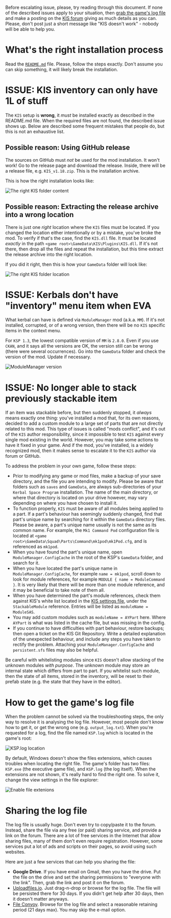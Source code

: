 Before escalating issue, please, try reading through this document. If none of the described issues apply to your situation, then [grab the game's log file](#how-to-get-the-games-log-file) and make a posting on the [KIS forum] giving as much details as you can. Please, don't post just a short message like "KIS doesn't work" - nobody will be able to help you.

# What's the right installation process

Read the [`README.md`](https://github.com/ihsoft/KIS/blob/master/README.md#how-to-install) file. Please, follow the steps exactly. Don't assume you can skip something, it will likely break the installation.

# ISSUE: KIS inventory can only have 1L of stuff

The `KIS` setup is __wrong__, it _must_ be installed exactly as described in the README.md file. When the required files are not found, the described issue shows up. Below are described some frequent mistakes that people do, but this is not an exhaustive list.

## Possible reason: Using GitHub release

The sources on GitHub must _not_ be used for the mod installation. It won't work! Go to the release page and download the release. Inside, there will be a release file, e.g. `KIS_v1.18.zip`. This is the installation archive.

This is how the right installation looks like:

![The right KIS folder content](https://raw.githubusercontent.com/ihsoft/KIS/master/WikiImages/Screenshot-TheRighContent.PNG)

## Possible reason: Extracting the release archive into a wrong location

There is just one _right_ location where the `KIS` files must be located. If you changed the location either intentionally or by a mistake, you've broke the mod. To verify if that's the case, find the `KIS.dll` file. It must be located _exactly_ in the path `<game root>\GameData\KIS\Plugins\KIS.dll`. If it's not there, then drop all the files and repeat the installation, but this time extract the release archive into the right location.

If you did it right, then this is how your `GameData` folder will look like:

![The right KIS folder location](https://raw.githubusercontent.com/ihsoft/KIS/master/WikiImages/Screenshot-TheRighLocation.PNG)

# ISSUE: Kerbals don't have "inventory" menu item when EVA

What kerbal can have is defined via `ModuleManager` mod (a.k.a. `MM`). If it's not installed, corrupted, or of a wrong version, then there will be no `KIS` specific items in the context menu.

For `KSP 1.3`, the lowest compatible version of `MM` is `2.8.0`. Even if you use `CKAN`, and it says all the versions are OK, the version still can be wrong (there were several occurrences). Go into the `GameData` folder and check the version of the mod. Update if necessary.

![ModuleManager version](https://raw.githubusercontent.com/ihsoft/KIS/master/WikiImages/Screenshot-ModuleMangerCheck.png)

# ISSUE: No longer able to stack previously stackable item

If an item was stackable before, but then suddenly stopped, it _always_ means exactly one thing: you've installed a mod that, for its own reasons, decided to add a custom module to a large set of parts that are not directly related to this mod. This type of issues is called "mods conflict", and it's out of the `KIS` author responsibility, since it impossible to test `KIS` against every single mod existing in the world. However, you may take some actions to have it fixed in your game. And if the mod, you've installed, is a widely recognized mod, then it makes sense to escalate it to the `KIS` author via forum or GitHub.

To address the problem in your own game, follow these steps:
* Prior to modifying any game or mod files, make a backup of your save directory, and the file you are intending to modify. Please be aware that folders such as `saves` and `GameData`, are always sub-directories of your `Kerbal Space Program` installation. The name of the main directory, or where that directory is located on your drive however, may vary depending on where you have chosen to install it.
* To function properly, `KIS` must be aware of all modules being applied to a part. If a part's behaviour has seemingly suddenly changed, find that part's unique name by searching for it within the `GameData` directory files. Please be aware, a part's unique name usually is not the same as its common name. For example, the `Mk1 Command Pod` configuration file is located at `<game root>\GameData\Squad\Parts\Command\mk1pod\mk1Pod.cfg`, and is referenced as `mk1pod`.
* When you have found the part's unique name, open `ModuleManager.ConfigCache` in the root of the KSP's `GameData` folder, and search for it. 
* When you have located the part's unique name in `ModuleManager.ConfigCache`, for example `name = mk1pod`, scroll down to look for module references, for example `MODULE { name = ModuleCommand }`. It is very likely that there will be more than one module reference, and it may be beneficial to take note of them all.
* When you have determined the part's module references, check them against KIS's white list located in the [KIS settings file](https://github.com/ihsoft/KIS/blob/master/settings.cfg), under the `StackableModule` reference. Entries will be listed as `moduleName = ModuleSAS`.
* You may add custom modules such as `moduleName = AYPart` here. Where `AYPart` is what was listed in the cache file, but was missing in the config.
* If you continue to have difficulties with part behaviour, restore backups; then open a ticket on the KIS Git Repository. Write a detailed explanation of the unexpected behaviour, and include any steps you have taken to rectify the problem. Attaching your `ModuleManager.ConfigCache` and `persistent.sfs` files may also be helpful.

Be careful with whitelisting modules since `KIS` doesn't allow stacking of the unknown modules _with purpose_. The unknown module may store an internal state which differs from part to part. If you whitelist such module, then the state of all items, stored in the inventory, will be reset to their prefab state (e.g. the state that they have in the editor).

# How to get the game's log file

When the problem cannot be solved via the troubleshooting steps, the only way to resolve it is analysing the log file. However, most people don't know how to get it, or get the wrong one (e.g. `output_log.txt`). When you're requested for a log, find the file named `KSP.log` which is located in the game's root:

![KSP.log location](https://raw.githubusercontent.com/ihsoft/KIS/master/WikiImages/Screenshot-KSPLogLocation.png)

By default, Windows doesn't show the files extensions, which causes troubles when locating the right file. The game's folder has two files: `KSP.exe` (the executive game file), and `KSP.log` (the log itself). When the extensions are not shown, it's really hard to find the right one. To solve it, change the view settings in the file explorer:

![Enable file extenions](https://raw.githubusercontent.com/ihsoft/KIS/master/WikiImages/Screenshot-EnableFileExtensions.png)

# Sharing the log file

The log file is usually huge. Don't even try to copy/paste it to the forum. Instead, share the file via any free (or paid) sharing service, and provide a link on the forum. There are a lot of free services in the Internet that allow sharing files, many of them don't even require registration. However, some services put a lot of ads and scripts on their pages, so avoid using such websites.

Here are just a few services that can help you sharing the file:
* __Google Drive__. If you have email on Gmail, then you have the drive. Put the file on the drive and set the sharing permissions to "everyone with the link". Then, grab the link and post it on the forum.
* [Uploadfiles.io](https://uploadfiles.io/). Just drag-n-drop or browse for the log file. The file will be persisted there for 30 days. If you didn't get help after 30 days, then it doesn't matter anyways.
* [File Convoy](https://www.fileconvoy.com/). Browse for the log file and select a reasonable retaining period (21 days max). You may skip the e-mail option.

[KIS forum]: http://forum.kerbalspaceprogram.com/index.php?/topic/149848-13-kerbal-inventory-system-kis-v150/
